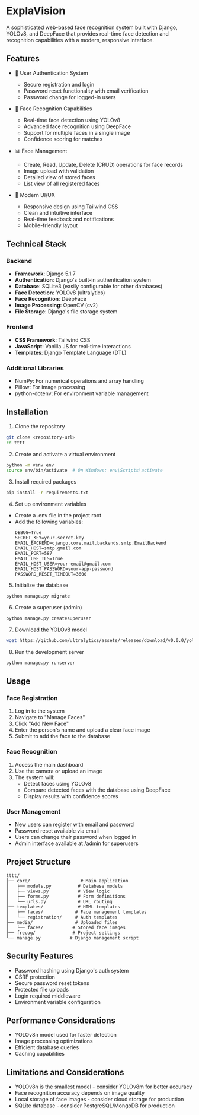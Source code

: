 # ExplaVision

A sophisticated web-based face recognition system built with Django, YOLOv8, and DeepFace that provides real-time face detection and recognition capabilities with a modern, responsive interface.

## Features

- 👤 User Authentication System
  - Secure registration and login
  - Password reset functionality with email verification
  - Password change for logged-in users

- 🎯 Face Recognition Capabilities
  - Real-time face detection using YOLOv8
  - Advanced face recognition using DeepFace
  - Support for multiple faces in a single image
  - Confidence scoring for matches

- 📊 Face Management
  - Create, Read, Update, Delete (CRUD) operations for face records
  - Image upload with validation
  - Detailed view of stored faces
  - List view of all registered faces

- 🎨 Modern UI/UX
  - Responsive design using Tailwind CSS
  - Clean and intuitive interface
  - Real-time feedback and notifications
  - Mobile-friendly layout

## Technical Stack

### Backend
- **Framework**: Django 5.1.7
- **Authentication**: Django's built-in authentication system
- **Database**: SQLite3 (easily configurable for other databases)
- **Face Detection**: YOLOv8 (ultralytics)
- **Face Recognition**: DeepFace
- **Image Processing**: OpenCV (cv2)
- **File Storage**: Django's file storage system

### Frontend
- **CSS Framework**: Tailwind CSS
- **JavaScript**: Vanilla JS for real-time interactions
- **Templates**: Django Template Language (DTL)

### Additional Libraries
- NumPy: For numerical operations and array handling
- Pillow: For image processing
- python-dotenv: For environment variable management

## Installation

1. Clone the repository
```bash
git clone <repository-url>
cd tttt
```

2. Create and activate a virtual environment
```bash
python -m venv env
source env/bin/activate  # On Windows: env\Scripts\activate
```

3. Install required packages
```bash
pip install -r requirements.txt
```

4. Set up environment variables
- Create a .env file in the project root
- Add the following variables:
  ```
  DEBUG=True
  SECRET_KEY=your-secret-key
  EMAIL_BACKEND=django.core.mail.backends.smtp.EmailBackend
  EMAIL_HOST=smtp.gmail.com
  EMAIL_PORT=587
  EMAIL_USE_TLS=True
  EMAIL_HOST_USER=your-email@gmail.com
  EMAIL_HOST_PASSWORD=your-app-password
  PASSWORD_RESET_TIMEOUT=3600
  ```

5. Initialize the database
```bash
python manage.py migrate
```

6. Create a superuser (admin)
```bash
python manage.py createsuperuser
```

7. Download the YOLOv8 model
```bash
wget https://github.com/ultralytics/assets/releases/download/v0.0.0/yolov8n.pt
```

8. Run the development server
```bash
python manage.py runserver
```

## Usage

### Face Registration
1. Log in to the system
2. Navigate to "Manage Faces"
3. Click "Add New Face"
4. Enter the person's name and upload a clear face image
5. Submit to add the face to the database

### Face Recognition
1. Access the main dashboard
2. Use the camera or upload an image
3. The system will:
   - Detect faces using YOLOv8
   - Compare detected faces with the database using DeepFace
   - Display results with confidence scores

### User Management
- New users can register with email and password
- Password reset available via email
- Users can change their password when logged in
- Admin interface available at /admin for superusers

## Project Structure

```
tttt/
├── core/                   # Main application
│   ├── models.py          # Database models
│   ├── views.py           # View logic
│   ├── forms.py           # Form definitions
│   └── urls.py            # URL routing
├── templates/             # HTML templates
│   ├── faces/            # Face management templates
│   └── registration/     # Auth templates
├── media/                # Uploaded files
│   └── faces/           # Stored face images
├── frecog/              # Project settings
└── manage.py           # Django management script
```

## Security Features

- Password hashing using Django's auth system
- CSRF protection
- Secure password reset tokens
- Protected file uploads
- Login required middleware
- Environment variable configuration

## Performance Considerations

- YOLOv8n model used for faster detection
- Image processing optimizations
- Efficient database queries
- Caching capabilities

## Limitations and Considerations

- YOLOv8n is the smallest model - consider YOLOv8m for better accuracy
- Face recognition accuracy depends on image quality
- Local storage of face images - consider cloud storage for production
- SQLite database - consider PostgreSQL/MongoDB for production
